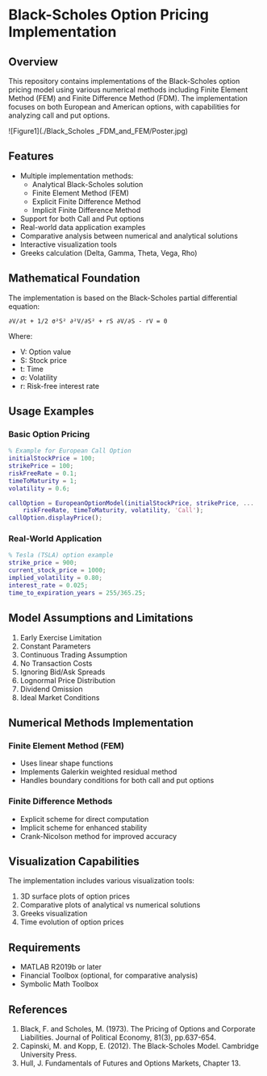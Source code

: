 # Black-Scholes Option Pricing Implementation

## Overview
This repository contains implementations of the Black-Scholes option pricing model using various numerical methods including Finite Element Method (FEM) and Finite Difference Method (FDM). The implementation focuses on both European and American options, with capabilities for analyzing call and put options.

![Figure1](./Black_Scholes _FDM_and_FEM/Poster.jpg)

## Features
- Multiple implementation methods:
  - Analytical Black-Scholes solution
  - Finite Element Method (FEM)
  - Explicit Finite Difference Method
  - Implicit Finite Difference Method
- Support for both Call and Put options
- Real-world data application examples
- Comparative analysis between numerical and analytical solutions
- Interactive visualization tools
- Greeks calculation (Delta, Gamma, Theta, Vega, Rho)

## Mathematical Foundation
The implementation is based on the Black-Scholes partial differential equation:

```
∂V/∂t + 1/2 σ²S² ∂²V/∂S² + rS ∂V/∂S - rV = 0
```

Where:
- V: Option value
- S: Stock price
- t: Time
- σ: Volatility
- r: Risk-free interest rate

## Usage Examples

### Basic Option Pricing
```matlab
% Example for European Call Option
initialStockPrice = 100;
strikePrice = 100;
riskFreeRate = 0.1;
timeToMaturity = 1;
volatility = 0.6;

callOption = EuropeanOptionModel(initialStockPrice, strikePrice, ...
    riskFreeRate, timeToMaturity, volatility, 'Call');
callOption.displayPrice();
```

### Real-World Application
```matlab
% Tesla (TSLA) option example
strike_price = 900;
current_stock_price = 1000;
implied_volatility = 0.80;
interest_rate = 0.025;
time_to_expiration_years = 255/365.25;
```

## Model Assumptions and Limitations
1. Early Exercise Limitation
2. Constant Parameters
3. Continuous Trading Assumption
4. No Transaction Costs
5. Ignoring Bid/Ask Spreads
6. Lognormal Price Distribution
7. Dividend Omission
8. Ideal Market Conditions

## Numerical Methods Implementation

### Finite Element Method (FEM)
- Uses linear shape functions
- Implements Galerkin weighted residual method
- Handles boundary conditions for both call and put options

### Finite Difference Methods
- Explicit scheme for direct computation
- Implicit scheme for enhanced stability
- Crank-Nicolson method for improved accuracy

## Visualization Capabilities
The implementation includes various visualization tools:
1. 3D surface plots of option prices
2. Comparative plots of analytical vs numerical solutions
3. Greeks visualization
4. Time evolution of option prices

## Requirements
- MATLAB R2019b or later
- Financial Toolbox (optional, for comparative analysis)
- Symbolic Math Toolbox

## References
1. Black, F. and Scholes, M. (1973). The Pricing of Options and Corporate Liabilities. Journal of Political Economy, 81(3), pp.637-654.
2. Capinski, M. and Kopp, E. (2012). The Black-Scholes Model. Cambridge University Press.
3. Hull, J. Fundamentals of Futures and Options Markets, Chapter 13.